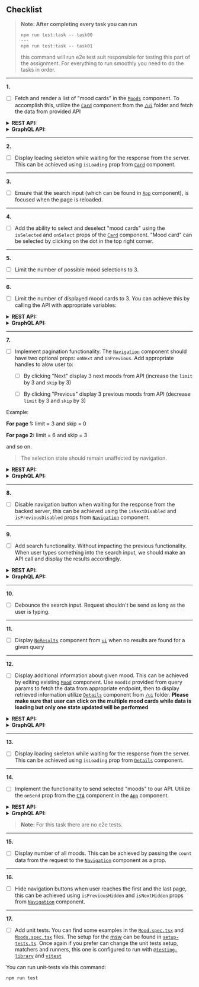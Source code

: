 ## Checklist

<blockquote>
<strong>Note: After completing every task you can run</strong> 
<p></p>

```cmd
npm run test:task -- task00
---
npm run test:task -- task01
```
this command will run e2e test suit responsible for testing this part of the assignment. For everything to run smoothly you need to do the tasks in order.
</blockquote>

--- 

**1.**
- [ ] Fetch and render a list of "mood cards" in the [`Moods`](./frontend/src/components/Moods.tsx) component. To accomplish this, utilize the [`Card`](./frontend/src/ui/Card.tsx) component from the [`/ui`](./frontend/src/ui/) folder and fetch the data from provided API


<details>
<summary><strong>REST API:</strong></summary>
<p></p>

**Request:**


_GET_ request should be send to http://localhost:4000/api/moods

**Types:**


Types for the REST response can be found in [./frontend/src/types/rest.ts](./frontend/src/types/index.ts)

**Example response:**


```json
{
    "moods": [
        {
            "id": 1,
            "title": "Happiness",
            "emoji": "😄",
            "description": "A state of being happy or experiencing pleasure.",
            "word": {
                "partOfSpeech": "Noun",
                "definitions": [
                    "The state of being happy.",
                    "A feeling of pleasure or contentment."
                ],
                "pronunciation": "/ˈhæp.i.nəs/"
            }
        }
    ],
    "pagination": {
        "skip": 0,
        "limit": "1",
        "count": 40
    }
}
```
</details>

<details>
<summary><strong>GraphQL API:</strong></summary>
<p></p>

> You can access GraphQL sandbox navigating to: http://localhost:4000

**Request:**

Apollo client is already setup, so you can jump straight in to writing `useQuery` hook.

**Types:**

Types for the GraphQL response can be found in [./frontend/src/types/graphql.ts](./frontend/src/types/graphql.ts)

**Example response:**


```json
{
  "data": {
    "moods": {
      "moods": [
        {
          "id": "1",
          "emoji": "😄",
          "description": "A state of being happy or experiencing pleasure.",
          "title": "Happiness",
          "word": {
            "definitions": [
              "The state of being happy.",
              "A feeling of pleasure or contentment."
            ],
            "partOfSpeech": "Noun",
            "pronunciation": "/ˈhæp.i.nəs/"
          }
        }
      ],
      "pagination": {
        "skip": 0,
        "limit": 1,
        "count": 40
      }
    }
  }
}
```
</details>

---

**2.**
- [ ] Display loading skeleton while waiting for the response from the server. This can be achieved using `isLoading` prop from [`Card`](./frontend/src/ui/Card.tsx) component.

---

**3.**
- [ ] Ensure that the search input (which can be found in [`App`](./frontend/src/App.tsx) component), is focused when the page is reloaded.

---

**4.**
- [ ] Add the ability to select and deselect "mood cards" using the `isSelected` and `onSelect` props of the [`Card`](./frontend/src/ui/Card.tsx) component. "Mood card" can be selected by clicking on the dot in the top right corner.

---

**5.**
- [ ] Limit the number of possible mood selections to 3. 

--- 

**6.**
- [ ] Limit the number of displayed mood cards to 3. You can achieve this by calling the API with appropriate variables:

<details>
<summary><strong>REST API:</strong></summary>
<p></p>

Add query parameter to url `limit=3`.
</details>

<details>
<summary><strong>GraphQL API:</strong></summary>
<p></p>

Add query variable `{"limit": 3}`.
</details>

---

**7.**
- [ ] Implement pagination functionality. The [`Navigation`](./frontend/src/ui/Navigation.tsx) component should have two optional props: `onNext` and `onPrevious`. Add appropriate handles to alow user to: 

  - [ ] By clicking "Next" display 3 next moods from API (increase the `limit` by 3 and `skip` by 3)

  - [ ] By clicking "Previous" display 3 previous moods from API (decrease `limit` by 3 and `skip` by 3)

Example: 


**For page 1:**
limit = 3 and skip = 0


**For page 2:**
limit = 6 and skip = 3

and so on.

> The selection state should remain unaffected by navigation.

<details>
<summary><strong>REST API:</strong></summary>
<p></p>

Extend query variables by adding `&skip=3`.
</details>

<details>
<summary><strong>GraphQL API:</strong></summary>
<p></p>

Extend query variables by adding `{"skip": 3}`.
</details>

---

**8.**
- [ ] Disable navigation button when waiting for the response from the backed server, this can be achieved using the `isNextDisabled` and `isPreviousDisabled` props from [`Navigation`](./frontend/src/ui/Navigation.tsx) component. 

---

**9.**
- [ ] Add search functionality. Without impacting the previous functionality. When user types something into the search input, we should make an API call and display the results accordingly.


<details>
<summary><strong>REST API:</strong></summary>
<p></p>

Request variables should be set to `?limit=3&search="<search_query>"`
</details>

<details>
<summary><strong>GraphQL API:</strong></summary>
<p></p>

Query variables should be set to `{"limit": 3, "search": "<search_query>"}"`
</details>

---

**10.**
- [ ] Debounce the search input. Request shouldn't be send as long as the user is typing.

---

**11.**
- [ ] Display [`NoResults`](./frontend/src/ui/NoResults.tsx) component from [`ui`](./frontend/src/ui) when no results are found for a given query

---

**12.**
- [ ] Display additional information about given mood. This can be achieved by editing existing [`Mood`](./frontend/src/components/Mood.tsx) component. Use `moodId` provided from query params to fetch the data from appropriate endpoint, then to display retrieved information utilize [`Details`](./frontend/src/ui/Details.tsx) component from [`/ui`](./frontend/src/ui) folder. **Please make sure that user can click on the multiple mood cards while data is loading but only one state updated will be performed**

<details>
<summary><strong>REST API:</strong></summary>
<p></p>

**Request:**


Send _GET_ request to http://localhost:4000/api/moods/:moodId


**Types:**


Types for the REST response can be found in [./frontend/src/types/rest.ts](./frontend/src/types/rest.ts)


**Example response:**

```json
{
    "id": 1,
    "title": "Happiness",
    "emoji": "😄",
    "description": "A state of being happy or experiencing pleasure.",
    "word": {
        "partOfSpeech": "Noun",
        "definitions": [
            "The state of being happy.",
            "A feeling of pleasure or contentment."
        ],
        "pronunciation": "/ˈhæp.i.nəs/"
    }
}
```
</details>


<details>
<summary><strong>GraphQL API:</strong></summary>
<p></p>

**Request:**


Utilize `mood(id: !ID)` query. 

**Types:**


Types for the query can be found in [./frontend/src/types/graphql.ts](./frontend/src/types/graphql.ts)


**Example response:**


```json
{
  "data": {
    "mood": {
      "id": "1",
      "emoji": "😄",
      "description": "A state of being happy or experiencing pleasure.",
      "title": "Happiness",
      "word": {
        "definitions": [
          "The state of being happy.",
          "A feeling of pleasure or contentment."
        ],
        "partOfSpeech": "Noun",
        "pronunciation": "/ˈhæp.i.nəs/"
      }
    }
  }
}
```
</details>

---

**13.**
- [ ] Display loading skeleton while waiting for the response from the server. This can be achieved using `isLoading` prop from [`Details`](./frontend/src/ui/Details.tsx) component.

---

**14.**
- [ ] Implement the functionality to send selected "moods" to our API. Utilize the `onSend` prop from the [`CTA`](./frontend/src/ui/CTA.tsx) component in the [`App`](./frontend/src/App.tsx) component. 

<details>
<summary><strong>REST API:</strong></summary>
<p></p>

Send _POST_ request to http://localhost:4000/api/moods/current with `{body: { moodIds: [<ids>] }}`. 
</details>


<details>
<summary><strong>GraphQL API:</strong></summary>
<p></p>

Send mutation with selected moods ids `saveCurrentMoods(moodsIds: [ID!]!)`.
</details>

> **Note:**
> For this task there are no e2e tests.

---

**15.**
- [ ] Display number of all moods. This can be achieved by passing the `count` data from the request to the [`Navigation`](./frontend/src/ui/Navigation.tsx) component as a prop.

---

**16.**
- [ ] Hide navigation buttons when user reaches the first and the last page, this can be achieved using `isPreviousHidden` and `isNextHidden` props from [`Navigation`](./frontend/src/ui/Navigation.tsx) component.

---

**17.**
- [ ] Add unit tests. You can find some examples in the [`Mood.spec.tsx`](./frontend/src/components/Mood.spec.tsx) and [`Moods.spec.tsx`](./frontend/src/components/Moods.spec.tsx) files. The setup for the [msw](https://mswjs.io/) can be found in [`setup-tests.ts`](./frontend/setup-tests.ts). Once again if you prefer can change the unit tests setup, matchers and runners, this one is configured to run with [`@testing-library`](https://testing-library.com/) and [`vitest`](https://vitest.dev/)

You can run unit-tests via this command:
```cmd
npm run test
```

